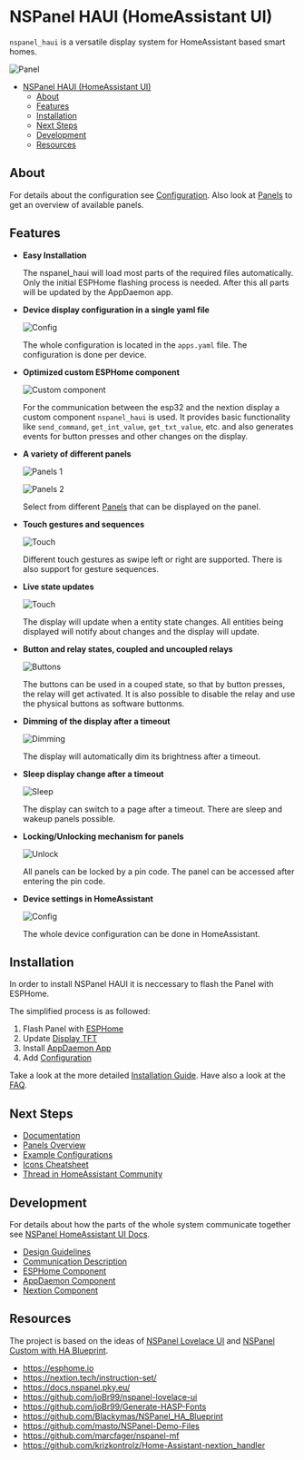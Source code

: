 
# NSPanel HAUI (HomeAssistant UI)

`nspanel_haui` is a versatile display system for HomeAssistant based smart homes.

![Panel](docs/assets/home_panel.png)

- [NSPanel HAUI (HomeAssistant UI)](#nspanel-haui-homeassistant-ui)
  - [About](#about)
  - [Features](#features)
  - [Installation](#installation)
  - [Next Steps](#next-steps)
  - [Development](#development)
  - [Resources](#resources)

## About

For details about the configuration see [Configuration](docs/Config.md). Also look at [Panels](docs/panels/README.md) to get an overview of available panels.

## Features

- **Easy Installation**

  The nspanel_haui will load most parts of the required files automatically. Only the initial ESPHome flashing process is needed. After this all parts will be updated by the AppDaemon app.

- **Device display configuration in a single yaml file**

  ![Config](docs/assets/feature_config.png)

  The whole configuration is located in the `apps.yaml` file. The configuration is done per device.

- **Optimized custom ESPHome component**

  ![Custom component](docs/assets/feature_custom_component.png)

  For the communication between the esp32 and the nextion display a custom component `nspanel_haui` is used. It provides basic functionality like `send_command`, `get_int_value`, `get_txt_value`, etc. and also generates events for button presses and other changes on the display.

- **A variety of different panels**

  ![Panels 1](docs/assets/feature_panels_1.png)

  ![Panels 2](docs/assets/feature_panels_2.png)

  Select from different [Panels](docs/panels/README.md) that can be displayed on the panel.

- **Touch gestures and sequences**

  ![Touch](docs/assets/feature_touch.png)

  Different touch gestures as swipe left or right are supported. There is also support for gesture sequences.

- **Live state updates**

  ![Touch](docs/assets/feature_live_update.png)

  The display will update when a entity state changes. All entities being displayed will notify about changes and the display will update.

- **Button and relay states, coupled and uncoupled relays**

  ![Buttons](docs/assets/feature_buttons.png)

  The buttons can be used in a couped state, so that by button presses, the relay will get activated. It is also possible to disable the relay and use the physical buttons as software buttonms.

- **Dimming of the display after a timeout**

  ![Dimming](docs/assets/feature_dimming.png)

  The display will automatically dim its brightness after a timeout.

- **Sleep display change after a timeout**

  ![Sleep](docs/assets/feature_sleep.png)

  The display can switch to a page after a timeout. There are sleep and wakeup panels possible.

- **Locking/Unlocking mechanism for panels**

  ![Unlock](docs/assets/feature_unlock.png)

  All panels can be locked by a pin code. The panel can be accessed after entering the pin code.

- **Device settings in HomeAssistant**

  ![Config](docs/assets/feature_settings.png)

  The whole device configuration can be done in HomeAssistant.

## Installation

In order to install NSPanel HAUI it is neccessary to flash the Panel with ESPHome.

The simplified process is as followed:

1. Flash Panel with [ESPHome](docs/ESPHome.md)
2. Update [Display TFT](docs/Nextion.md)
3. Install [AppDaemon App](docs/AppDaemon.md)
4. Add [Configuration](docs/Config.md)

Take a look at the more detailed [Installation Guide](docs/Install.md). Have also a look at the [FAQ](docs/FAQ.md).

## Next Steps

- [Documentation](docs/README.md)
- [Panels Overview](docs/panels/README.md)
- [Example Configurations](docs/Example_Config.md)
- [Icons Cheatsheet](https://htmlpreview.github.io/?https://raw.githubusercontent.com/happydasch/nspanel_haui/master/docs/cheatsheet.html)
- [Thread in HomeAssistant Community](https://community.home-assistant.io/t/sonoff-nspanel-haui-homeassistant-ui/578570)

## Development

For details about how the parts of the whole system communicate together see [NSPanel HomeAssistant UI Docs](docs/README.md).

- [Design Guidelines](docs/Design.md)
- [Communication Description](docs/Communication.md)
- [ESPHome Component](docs/ESPHome.md)
- [AppDaemon Component](docs/AppDaemon.md)
- [Nextion Component](docs/Nextion.md)

## Resources

The project is based on the ideas of [NSPanel Lovelace UI](https://github.com/joBr99/nspanel-lovelace-ui) and [NSPanel Custom with HA Blueprint](https://github.com/Blackymas/NSPanel_HA_Blueprint).

- https://esphome.io
- https://nextion.tech/instruction-set/
- https://docs.nspanel.pky.eu/
- https://github.com/joBr99/nspanel-lovelace-ui
- https://github.com/joBr99/Generate-HASP-Fonts
- https://github.com/Blackymas/NSPanel_HA_Blueprint
- https://github.com/masto/NSPanel-Demo-Files
- https://github.com/marcfager/nspanel-mf
- https://github.com/krizkontrolz/Home-Assistant-nextion_handler
